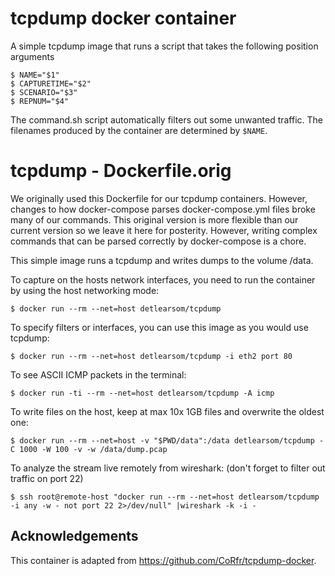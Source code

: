 # tcpdump docker container

A simple tcpdump image that runs a script that takes the following position arguments

    $ NAME="$1"
    $ CAPTURETIME="$2"
    $ SCENARIO="$3"
    $ REPNUM="$4"

The command.sh script automatically filters out some unwanted traffic. The filenames produced by the container are determined by `$NAME`.

# tcpdump - Dockerfile.orig

We originally used this Dockerfile for our tcpdump containers. However, changes to how docker-compose parses docker-compose.yml files broke many of our commands. This original version is more flexible than our current version so we leave it here for posterity. However, writing complex commands that can be parsed correctly by docker-compose is a chore.

This simple image runs a tcpdump and writes dumps to the volume /data.

To capture on the hosts network interfaces, you need to run the
container by using the host networking mode:

    $ docker run --rm --net=host detlearsom/tcpdump

To specify filters or interfaces, you can use this image as you would
use tcpdump:

    $ docker run --rm --net=host detlearsom/tcpdump -i eth2 port 80

To see ASCII ICMP packets in the terminal:

    $ docker run -ti --rm --net=host detlearsom/tcpdump -A icmp

To write files on the host, keep at max 10x 1GB files and overwrite the oldest one:

    $ docker run --rm --net=host -v "$PWD/data":/data detlearsom/tcpdump -C 1000 -W 100 -v -w /data/dump.pcap

To analyze the stream live remotely from wireshark:
(don't forget to filter out traffic on port 22)

    $ ssh root@remote-host "docker run --rm --net=host detlearsom/tcpdump -i any -w - not port 22 2>/dev/null" |wireshark -k -i -


## Acknowledgements

This container is adapted from <https://github.com/CoRfr/tcpdump-docker>.



